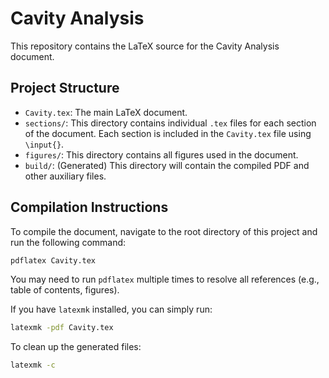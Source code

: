 # Cavity Analysis

This repository contains the LaTeX source for the Cavity Analysis document.

## Project Structure

- `Cavity.tex`: The main LaTeX document.
- `sections/`: This directory contains individual `.tex` files for each section of the document. Each section is included in the `Cavity.tex` file using `\input{}`.
- `figures/`: This directory contains all figures used in the document.
- `build/`: (Generated) This directory will contain the compiled PDF and other auxiliary files.

## Compilation Instructions

To compile the document, navigate to the root directory of this project and run the following command:

```bash
pdflatex Cavity.tex
```

You may need to run `pdflatex` multiple times to resolve all references (e.g., table of contents, figures).

If you have `latexmk` installed, you can simply run:

```bash
latexmk -pdf Cavity.tex
```

To clean up the generated files:

```bash
latexmk -c
```
